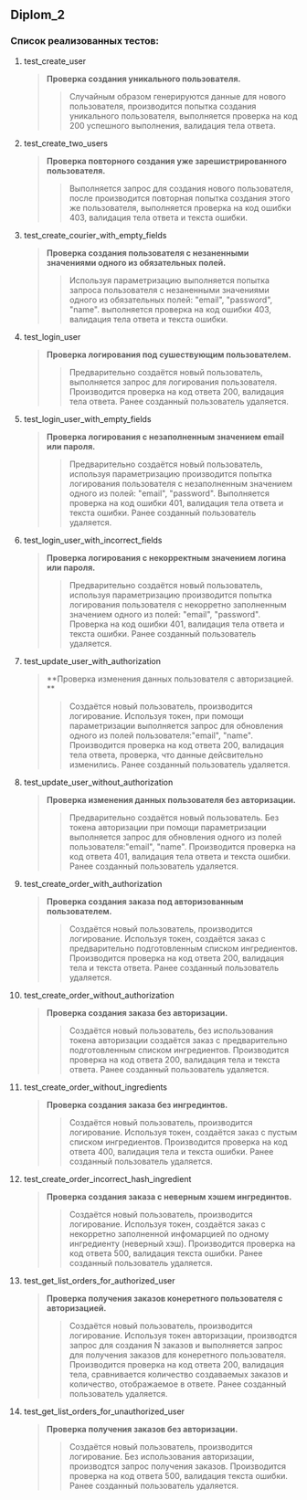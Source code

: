 ## Diplom_2

### Cписок реализованных тестов:

1. test_create_user
    > **Проверка создания уникального пользователя.**
    >>    Случайным образом генерируются данные для нового пользователя, производится попытка создания
		  уникального пользователя, выполняется проверка на код 200 успешного выполнения, 
		  валидация тела ответа.
	
2. test_create_two_users
    > **Проверка повторного создания уже зарешистрированного пользователя.**
    >>  Выполняется запрос для создания нового пользователя, 
       после производится повторная попытка создания этого же пользователя, 
       выполняется проверка на код ошибки 403, валидация тела ответа и текста ошибки.

3. test_create_courier_with_empty_fields
    > **Проверка создания пользователя с незаненными значениями одного из обязательных полей.**
    >> Используя параметризацию выполняется попытка запроса пользователя с незаненными значениями 
       одного из обязательных полей: "email", "password", "name". 
       выполняется проверка на код ошибки 403, валидация тела ответа и текста ошибки.
	
4. test_login_user
    > **Проверка логирования под сушествующим пользователем.**
    >> Предварительно создаётся новый пользователь, выполняется запрос для логирования пользователя.
       Производится проверка на код ответа 200, валидация тела ответа. 
       Ранее созданный пользователь удаляется.

5. test_login_user_with_empty_fields
    > **Проверка логирования с незаполненным значением email или пароля.**
    >> Предварительно создаётся новый пользователь, используя параметризацию производится попытка 
       логирования пользователя с незаполненным значением одного из полей: "email", "password". 
       Выполняется проверка на код ошибки 401, валидация тела ответа и текста ошибки.
       Ранее созданный пользователь удаляется.
	
6. test_login_user_with_incorrect_fields
    > **Проверка логирования с некорректным значением логина или пароля.**
    >> Предварительно создаётся новый пользователь, используя параметризацию производится попытка 
       логирования пользователя с некорретно заполненным значением одного из полей: 
       "email", "password". Проверка на код ошибки 401, валидация тела ответа и текста ошибки.
       Ранее созданный пользователь удаляется.
	
7. test_update_user_with_authorization
    > **Проверка изменения данных пользователя с авторизацией. **
    >> Создаётся новый пользователь, производится логирование. Используя токен, при помощи 
       параметризации выполняется запрос для обновления одного из полей пользователя:"email", "name".
       Производится проверка на код ответа 200, валидация тела ответа, проверка, что данные 
       дейсвительно изменились. Ранее созданный пользователь удаляется.
   
8. test_update_user_without_authorization
    > **Проверка изменения данных пользователя без авторизации.**
    >> Предварительно создаётся новый пользователь. Без токена авторизации при помощи параметризации
       выполняется запрос для обновления одного из полей пользователя:"email", "name".
       Производится проверка на код ответа 401, валидация тела ответа и текста ошибки. 
       Ранее созданный пользователь удаляется.
   
9. test_create_order_with_authorization
    > **Проверка создания заказа под авторизованным пользователем.**
    >> Создаётся новый пользователь, производится логирование. Используя токен, создаётся заказ 
       с предварительно подготовленным списком ингредиентов.
       Производится проверка на код ответа 200, валидация тела и текста ответа.
       Ранее созданный пользователь удаляется.
   
10. test_create_order_without_authorization
    > **Проверка создания заказа без авторизации.**
    >> Создаётся новый пользователь, без использования токена авторизации создаётся заказ 
      с предварительно подготовленным списком ингредиентов.
      Производится проверка на код ответа 200, валидация тела и текста ответа.
      Ранее созданный пользователь удаляется.
    
11. test_create_order_without_ingredients
    > **Проверка создания заказа без ингрединтов.**
    >> Создаётся новый пользователь, производится логирование. Используя токен, создаётся заказ 
      с пустым списком ингредиентов.
      Производится проверка на код ответа 400, валидация тела и текста ошибки.
      Ранее созданный пользователь удаляется.
	
12. test_create_order_incorrect_hash_ingredient
    > **Проверка создания заказа с неверным хэшем ингрединтов.**
    >> Создаётся новый пользователь, производится логирование. Используя токен, создаётся заказ 
      с некорретно заполненной инфомарцией по одному ингредиенту (неверный хэш).
      Производится проверка на код ответа 500, валидация текста ошибки.
      Ранее созданный пользователь удаляется. 

13. test_get_list_orders_for_authorized_user
    > **Проверка получения заказов конеретного пользователя с авторизацией.**
    >> Создаётся новый пользователь, производится логирование. Используя токен авторизации, 
      производтся запрос для создания N заказов и выполняется запрос для 
      получения заказов для конеретного пользователя.
      Производится проверка на код ответа 200, валидация тела, сравнивается количество создаваемых 
      заказов и количество, отображаемое в ответе. Ранее созданный пользователь удаляется.

14. test_get_list_orders_for_unauthorized_user
    > **Проверка получения заказов без авторизации.**
    >> Создаётся новый пользователь, производится логирование. Без использования авторизации, 
      производтся запрос получения заказов. Производится проверка на код ответа 500, 
      валидация текста ошибки. Ранее созданный пользователь удаляется.

